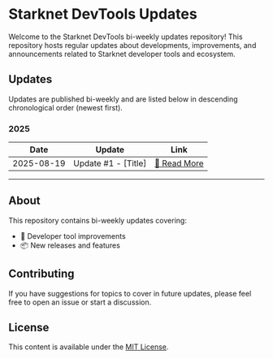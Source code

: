 # Starknet DevTools Updates

Welcome to the Starknet DevTools bi-weekly updates repository! This repository hosts regular updates about developments, improvements, and announcements related to Starknet developer tools and ecosystem.

## Updates

Updates are published bi-weekly and are listed below in descending chronological order (newest first).

### 2025

| Date       | Update              | Link                                          |
| ---------- | ------------------- | --------------------------------------------- |
| 2025-08-19 | Update #1 - [Title] | [📖 Read More](./updates/2024-01-update-001/) |

---

## About

This repository contains bi-weekly updates covering:

- 🔧 Developer tool improvements
- 📦 New releases and features

## Contributing

If you have suggestions for topics to cover in future updates, please feel free to open an issue or start a discussion.

## License

This content is available under the [MIT License](LICENSE).
